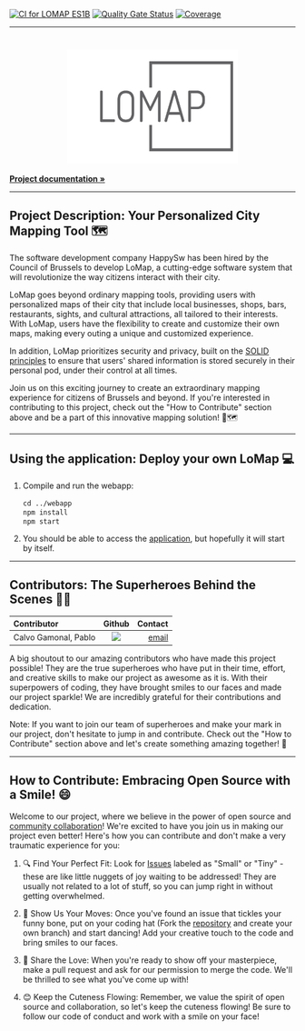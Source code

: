 
[![CI for LOMAP ES1B](https://github.com/pelotazos123/lomap_es1b33/actions/workflows/lomap_es1b33-production.yml/badge.svg)](https://github.com/pelotazos123/lomap_es1b33/actions/workflows/lomap_es1b33-production.yml)
[![Quality Gate Status](https://sonarcloud.io/api/project_badges/measure?project=pelotazos123_lomap_es1b33&metric=alert_status)](https://sonarcloud.io/summary/new_code?id=pelotazos123_lomap_es1b33)
[![Coverage](https://sonarcloud.io/api/project_badges/measure?project=pelotazos123_lomap_es1b33&metric=coverage)](https://sonarcloud.io/summary/new_code?id=pelotazos123_lomap_es1b33)

___

<h1><div align="center">
    <img src="https://github.com/pelotazos123/lomap_es1b33/blob/develop/docs/images/logo-no-background.png" alt="LO MAP" width="300" height="200" align="center">
</div></h1>
<a href="https://pelotazos123.github.io/lomap_es1b33/"><strong>Project documentation »</strong></a>

___

## Project Description: Your Personalized City Mapping Tool 🗺️

The software development company HappySw has been hired by the Council of Brussels to develop LoMap, a cutting-edge software system that will revolutionize the way citizens interact with their city.

LoMap goes beyond ordinary mapping tools, providing users with personalized maps of their city that include local businesses, shops, bars, restaurants, sights, and cultural attractions, all tailored to their interests. With LoMap, users have the flexibility to create and customize their own maps, making every outing a unique and customized experience.

In addition, LoMap prioritizes security and privacy, built on the [SOLID principles](https://solidproject.org/) to ensure that users' shared information is stored securely in their personal pod, under their control at all times.

Join us on this exciting journey to create an extraordinary mapping experience for citizens of Brussels and beyond. If you're interested in contributing to this project, check out the "How to Contribute" section above and be a part of this innovative mapping solution! 🚀🗺️

___

## Using the application: Deploy your own LoMap 💻

1. Compile and run the webapp:

	```shell
	cd ../webapp
	npm install
	npm start
	```

2. You should be able to access the [application](http://localhost:3000), but hopefully it will start by itself.

___

## Contributors: The Superheroes Behind the Scenes 🦸‍♂️

| Contributor | Github | Contact |
| :- | :-: | -: |
| Calvo Gamonal, Pablo | [<img src="https://img.shields.io/badge/UO276220-Pablo Calvo-yellow">](https://github.com/pelotazos123) | [email](uo276220@uniovi.es) 

A big shoutout to our amazing contributors who have made this project possible! They are the true superheroes who have put in their time, effort, and creative skills to make our project as awesome as it is. With their superpowers of coding, they have brought smiles to our faces and made our project sparkle! We are incredibly grateful for their contributions and dedication.

Note: If you want to join our team of superheroes and make your mark in our project, don't hesitate to jump in and contribute. Check out the "How to Contribute" section above and let's create something amazing together! 🚀

___

## How to Contribute: Embracing Open Source with a Smile! 😄

Welcome to our project, where we believe in the power of open source and [community collaboration](https://www.contributor-covenant.org/)! We're excited to have you join us in making our project even better! Here's how you can contribute and don't make a very traumatic experience for you:

1. 🔍 Find Your Perfect Fit: Look for [Issues](https://github.com/pelotazos123/lomap_es1b33/issues) labeled as "Small" or "Tiny" - these are like little nuggets of joy waiting to be addressed! They are usually not related to a lot of stuff, so you can jump right in without getting overwhelmed.

2. 💃 Show Us Your Moves: Once you've found an issue that tickles your funny bone, put on your coding hat (Fork the [repository](https://github.com/pelotazos123/lomap_es1b33) and create your own branch) and start dancing! Add your creative touch to the code and bring smiles to our faces.

3. 💖 Share the Love: When you're ready to show off your masterpiece, make a pull request and ask for our permission to merge the code. We'll be thrilled to see what you've come up with!

4. 😊 Keep the Cuteness Flowing: Remember, we value the spirit of open source and collaboration, so let's keep the cuteness flowing! Be sure to follow our code of conduct and work with a smile on your face!
